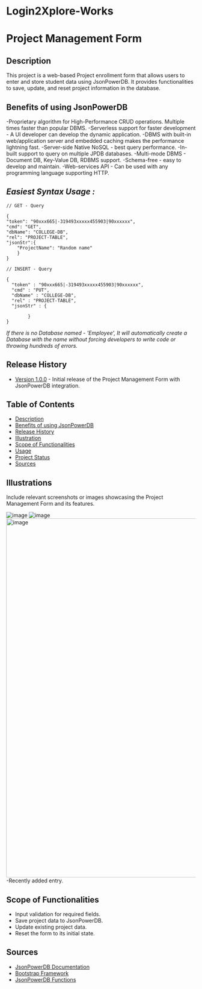 # Login2Xplore-Works
# Project Management Form

## Description
This project is a web-based Project enrollment form that allows users to enter and store student data using JsonPowerDB. It provides functionalities to save, update, and reset project information in the database.

## Benefits of using JsonPowerDB
-Proprietary algorithm for High-Performance CRUD operations. Multiple times faster than popular DBMS.
-Serverless support for faster development - A UI developer can develop the dynamic application.
-DBMS with built-in web/application server and embedded caching makes the performance lightning fast.
-Server-side Native NoSQL - best query performance.
-In-built support to query on multiple JPDB databases.
-Multi-mode DBMS - Document DB, Key-Value DB, RDBMS support.
-Schema-free - easy to develop and maintain.
-Web-services API - Can be used with any programming language supporting HTTP.

## *Easiest Syntax Usage :*
    
    // GET - Query
    
    {
    "token": "90xxx665|-319493xxxxx455903|90xxxxxx",
    "cmd": "GET",
    "dbName": "COLLEGE-DB",
    "rel": "PROJECT-TABLE",
    "jsonStr":{
        "ProjectName": "Random name"
        }
    }
    
    // INSERT - Query
    
    {
      "token" : "90xxx665|-319493xxxxx455903|90xxxxxx",
      "cmd" : "PUT",
      "dbName" : "COLLEGE-DB",
      "rel" : "PROJECT-TABLE",
      "jsonStr" : {
        
            }
    }
    
*If there is no Database named - 'Employee', It will automatically create a Database with the name without forcing developers to write code or throwing hundreds of errors.*

## Release History
- [Version 1.0.0](https://github.com/your-username/your-repo/releases/tag/v1.0.0) - Initial release of the Project Management Form with JsonPowerDB integration.

## Table of Contents
- [Description](#description)
- [Benefits of using JsonPowerDB](#benefits-of-using-jsonpowerdb)
- [Release History](#release-history)
- [Illustration ](#illustration)
- [Scope of Functionalities](#scope-of-functionalities)
- [Usage](#usage)
- [Project Status](#project-status)
- [Sources](#sources)

## Illustrations
Include relevant screenshots or images showcasing the Project Management Form and its features.

![image](https://github.com/Rhythm-cmd/ProjectManagementForm/assets/67383671/fdb4935b-0ef9-4fc0-b868-e14590c71701)
![image](https://github.com/Rhythm-cmd/ProjectManagementForm/assets/67383671/7031de29-e2cd-4f17-88fd-06c27b243ce8)
<img width="953" alt="image" src="https://github.com/Rhythm-cmd/ProjectManagementForm/assets/67383671/a911d6cc-3e0e-43b4-ba3b-d646814b811e">
-Recently added entry.




## Scope of Functionalities
- Input validation for required fields.
- Save project data to JsonPowerDB.
- Update existing project data.
- Reset the form to its initial state.

## Sources
- [JsonPowerDB Documentation](https://login2explore.com/jpdb/docs.html)
- [Bootstrap Framework](https://getbootstrap.com/)
- [JsonPowerDB Functions](https://login2explore.com/jpdb/resources/js/0.0.4/jpdb-commons.js)
